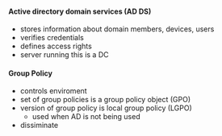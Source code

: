 #### Active directory domain services (AD DS)
- stores information about domain members, devices, users 
- verifies credentials
- defines access rights
- server running this is a DC

#### Group Policy
- controls enviroment
- set of group policies is a group policy object (GPO)
- version of group policy is local group policy (LGPO)
	- used when AD is not being used
- dissiminate 